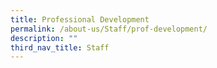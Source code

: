 ```yaml
---
title: Professional Development
permalink: /about-us/Staff/prof-development/
description: ""
third_nav_title: Staff
---
```

